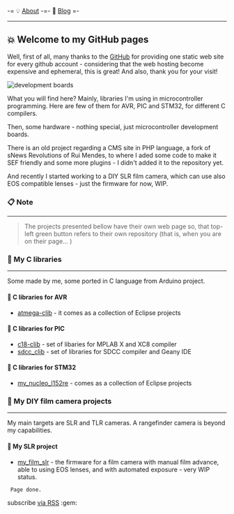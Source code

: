 -=  :bulb: [About](about.md) -=-  :book: [Blog](news.md) =-
<hr />

## :boom: Welcome to my GitHub pages 

Well, first of all, many thanks to the [GitHub](https://pages.github.com/) for providing one static web site for every github account - considering that the web hosting become expensive and ephemeral, this is great! And also, thank you for your visit!

![development boards](https://lh3.googleusercontent.com/oRJhmU4xeCv52sprD0yClxUTLKVL-X-XfNmrKujq-JKhwCIb3Z8AvngW8RR2pE3grhj8q16HCyg5L_sZ6rRhZ7CvfE-72XWGpxhqiUl08DAZOQCR0-QcN2GOAG0zYxK7QPF-B-qAKS7sdtIjF8eKs5XcNNPJ1AO4mzV4_8ygP0P8ZIIic4DK0EduNPqBxsaU-dhbQrZGe-xus4KpvT1KBn3X0Cf8HGLVkZCdyMZiTMS2m4Zu6dEkuP7hF1zzRUFRjhcvGLEqJh7lVI8h_S19D_UvtJDbgcmMI3sX4AHCj4g0ClaJnwhatR3EpMWB6sI-iWLo9BLPDL5jOgXG8ZBzdAdbRnLBn76Hym1UGvxmFLv2TiehBbIXUAFrOmESKvzmcvRpA2SbfRNq7kvoyVsHBYlo5etlixpZwszK4jH_Opc7eUsGO_7hw7BB7A4A_y37XCl2IpWuaxxBuEDMtNt5Sk5AXNwlXXyW4c5nuO3w-_QG6IP34ZekLL-j8Nbrj2rSzMlkW_oPpMldqzOu2uD3EO04iD_BhxKF5aOHq95aua7nocpMHmzrveZEaZlyLndNOM4roscuZ6NkIMp76QY-yKIPiBV4DIwb-Eym81C41YVflxh4SXAU=w1436-h958-no)

What you will find here? Mainly, libraries I'm using in microcontroller programming. Here are few of them for AVR, PIC and STM32, for different C compilers. 

Then, some hardware - nothing special, just microcontroller development boards. 

There is an old project regarding a CMS site in PHP language, a fork of sNews Revolutions of Rui Mendes, to where I aded some code to make it SEF friendly and some more plugins - I didn't added it to the repository yet.

And recently I started working to a DIY SLR film camera, which can use also EOS compatible lenses - just the firmware for now, WIP.

### :clipboard: Note
<hr />

>
> The projects presented bellow have their own web page so, that top-left green button refers to their own repository (that is, when you are on their page... )
>

### :open_file_folder: My C libraries
<hr />

Some made by me, some ported in C language from Arduino project.

#### :paperclip: C libraries for AVR

* [atmega-clib](http://funlw65.github.io/atmega-clib) - it comes as a collection of Eclipse projects

#### :paperclip: C libraries for PIC

* [c18-clib](http://funlw65.github.io/c18-clib/) - set of libaries for MPLAB X and XC8 compiler
* [sdcc_clib](http://funlw65.github.io/sdcc_clib/) - set of libraries for SDCC compiler and Geany IDE

#### :paperclip: C libraries for STM32

* [my_nucleo_l152re](https://funlw65.github.io/my_nucleo_l152re/) - comes as a collection of Eclipse projects

### :open_file_folder: My DIY film camera projects
<hr />

My main targets are SLR and TLR cameras. A rangefinder camera is beyond my capabilities.

#### :paperclip: My SLR project

* [my_film_slr](https://funlw65.github.io/my_film_slr/) - the firmware for a film camera with manual film advance, able to using EOS lenses, and with automated exposure - very WIP status.

```
 Page done.
```
<p class="rss-subscribe">subscribe <a href="{{ "/feed.xml" | prepend: site.baseurl }}">via RSS</a>  :gem: </p>
